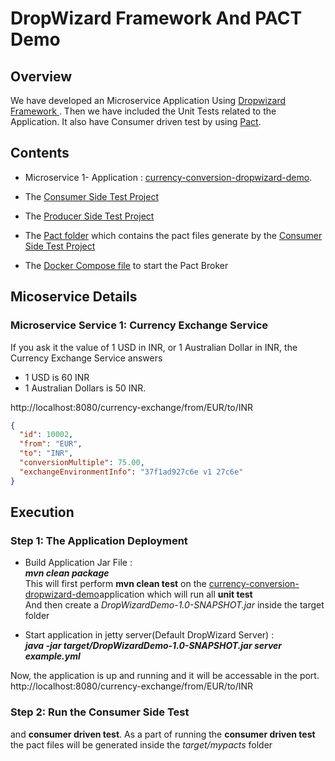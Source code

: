 # DropWizard Framework And PACT Demo

## Overview
We have developed an Microservice Application Using [ Dropwizard Framework ](https://www.dropwizard.io/en/latest/index.html).
Then we have included the Unit Tests related to the Application.
It also have Consumer driven test by using [Pact](https://docs.pact.io/).

## Contents
* Microservice 1- Application : [currency-conversion-dropwizard-demo](https://github.com/kingshuknandy2016/DropWizardAppAndPactDemo/tree/master/currency-conversion-dropwizard-demo).

* The [Consumer Side Test Project](https://github.com/kingshuknandy2016/DropWizardAppAndPactDemo/tree/master/consumer-side-test)

* The [Producer Side Test Project](https://github.com/kingshuknandy2016/DropWizardAppAndPactDemo/tree/master/producer-side-test)

* The [Pact folder](https://github.com/kingshuknandy2016/DropWizardAppAndPactDemo/tree/master/pacts) which contains the pact files generate by the [Consumer Side Test Project](https://github.com/kingshuknandy2016/DropWizardAppAndPactDemo/tree/master/consumer-side-test)

* The [Docker Compose file](https://github.com/kingshuknandy2016/DropWizardAppAndPactDemo/tree/master/dockerpactbroker) to start the Pact Broker


## Micoservice Details


### Microservice Service 1: Currency Exchange Service

If you ask it the value of 1 USD in INR, or 1 Australian Dollar in INR, the Currency Exchange Service answers 
- 1 USD is 60 INR
- 1 Australian Dollars is 50 INR. 

http://localhost:8080/currency-exchange/from/EUR/to/INR

```json
{
  "id": 10002,
  "from": "EUR",
  "to": "INR",
  "conversionMultiple": 75.00,
  "exchangeEnvironmentInfo": "37f1ad927c6e v1 27c6e"
}
```

## Execution

### Step 1: The Application Deployment

* Build Application Jar File : <br/> 
***mvn clean package***<br/>
This will first perform **mvn clean test** on the [currency-conversion-dropwizard-demo](https://github.com/kingshuknandy2016/DropWizardAppAndPactDemo/tree/master/currency-conversion-dropwizard-demo)application which will run all **unit test**<br/>
And then create a *DropWizardDemo-1.0-SNAPSHOT.jar* inside the target folder

* Start application in jetty server(Default DropWizard Server) :<br/> 
***java -jar target/DropWizardDemo-1.0-SNAPSHOT.jar server example.yml***<br/>

Now, the application is up and running and it will be accessable in the port.<br/>
http://localhost:8080/currency-exchange/from/EUR/to/INR

### Step 2: Run the Consumer Side Test 

and **consumer driven test**.
As a part of running the **consumer driven test** the pact files will be generated inside the *target/mypacts* folder


